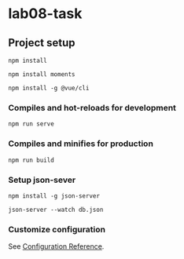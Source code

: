 # lab08-task

## Project setup
```
npm install
```
```
npm install moments
```
```
npm install -g @vue/cli
```

### Compiles and hot-reloads for development
```
npm run serve
```

### Compiles and minifies for production
```
npm run build
```

### Setup json-sever
```
npm install -g json-server
```
```
json-server --watch db.json
```

### Customize configuration
See [Configuration Reference](https://cli.vuejs.org/config/).
